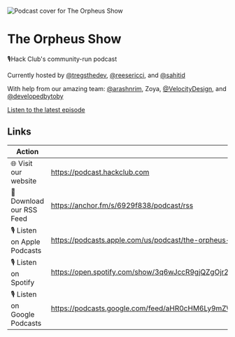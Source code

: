 ![Podcast cover for The Orpheus Show](https://podcast.hackclub.com/_next/image?url=%2Fcover.png&w=256&q=75)

# The Orpheus Show

🎙Hack Club's community-run podcast

Currently hosted by [@tregsthedev](https://github.com/tregsthedev), [@reesericci](https://github.com/reesericci), and [@sahitid](https://github.com/sahitid)

With help from our amazing team: [@arashnrim](https://github.com/arashnrim), Zoya, [@VelocityDesign](https://github.com/velocitydesign/), and [@developedbytoby](https://github.com/developedbytoby)

[Listen to the latest episode](https://podcast.hackclub.com)

## Links

| Action  | Link |
| ------------- | ------------- |
| 🌐 Visit our website | https://podcast.hackclub.com  |
| 📰 Download our RSS Feed | https://anchor.fm/s/6929f838/podcast/rss |
| 🎙️ Listen on Apple Podcasts | https://podcasts.apple.com/us/podcast/the-orpheus-show/id1579785488 |
| 🎙️ Listen on Spotify | https://open.spotify.com/show/3q6wJccR9gjQZgOjr23PEJ |
| 🎙️ Listen on Google Podcasts | https://podcasts.google.com/feed/aHR0cHM6Ly9mZWVkcy50cmFuc2lzdG9yLmZtL3RoZS1vcnBoZXVzLXNob3c |

